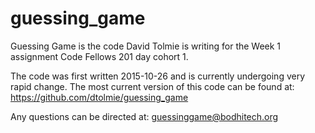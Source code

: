 # guessing_game
Guessing Game is the code David Tolmie is writing for the Week 1 assignment Code Fellows 201 day cohort 1.

The code was first written 2015-10-26 and is currently undergoing very rapid change. The most current version of this code can be found at: https://github.com/dtolmie/guessing_game

Any questions can be directed at: guessinggame@bodhitech.org
